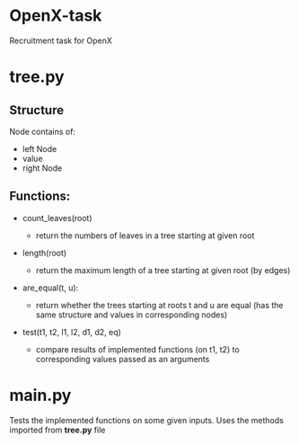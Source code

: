 # OpenX-task
Recruitment task for OpenX

# tree.py
## Structure
Node contains of:
  - left Node
  - value
  - right Node

## Functions:
- count_leaves(root)
  * return the numbers of leaves in a tree starting at given root
- length(root)
  * return the maximum length of a tree starting at given root (by edges)
- are_equal(t, u):
  * return whether the trees starting at roots t and u are equal (has the same structure and values in corresponding nodes)

- test(t1, t2, l1, l2, d1, d2, eq)
  * compare results of implemented functions (on t1, t2) to corresponding values passed as an arguments
 
# main.py
Tests the implemented functions on some given inputs. Uses the methods imported from __tree.py__ file 

